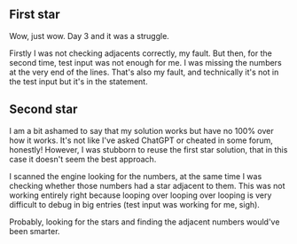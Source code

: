 ## First star

Wow, just wow. Day 3 and it was a struggle.

Firstly I was not checking adjacents correctly, my fault. But then, for the second time, test input was not enough for me. I was missing the numbers at the very end of the lines. That's also my fault, and technically it's not in the test input but it's in the statement.

## Second star

I am a bit ashamed to say that my solution works but have no 100% over how it works. It's not like I've asked ChatGPT or cheated in some forum, honestly! However, I was stubborn to reuse the first star solution, that in this case it doesn't seem the best approach.

I scanned the engine looking for the numbers, at the same time I was checking whether those numbers had a star adjacent to them. This was not working entirely right because looping over looping over looping is very difficult to debug in big entries (test input was working for me, sigh).

Probably, looking for the stars and finding the adjacent numbers would've been smarter.
